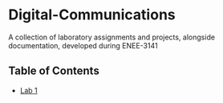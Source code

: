 # Digital-Communications

A collection of laboratory assignments and projects, alongside documentation, developed during ENEE-3141

## Table of Contents
- [Lab 1](main/L1_AM_RECEIVER)
